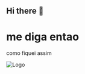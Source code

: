 ## Hi there 👋


# me diga entao

como fiquei assim


![Logo](https://i.kym-cdn.com/entries/icons/facebook/000/034/167/donny's_theme_cover.jpg)

